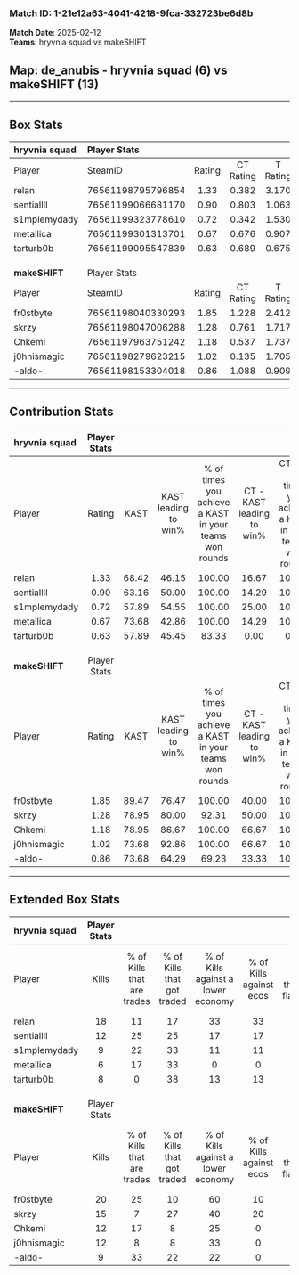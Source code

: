 ### Match ID: 1-21e12a63-4041-4218-9fca-332723be6d8b  
**Match Date**: 2025-02-12  
**Teams**: hryvnia squad vs makeSHIFT  

## **Map**: de_anubis - hryvnia squad (6) vs makeSHIFT (13)  
---  

## Box Stats  

| **hryvnia squad** | Player Stats      |        |           |          |       |       |       |         |        |      |     |
| :- | :- | :-: | :-: | :-: | :-: | :-: | :-: | :-: | :-: | :-: | :-: |
| Player            | SteamID           | Rating | CT Rating | T Rating | KAST  |  ADR  | Kills | Assists | Deaths | K/D  | HS% |
| relan             | 76561198795796854 |  1.33  |   0.382   |  3.170   | 68.42 | 111.2 |  18   |    2    |   15   | 1.20 | 50  |
| sentiallll        | 76561199066681170 |  0.90  |   0.803   |  1.063   | 63.16 | 59.3  |  12   |    1    |   13   | 0.92 | 66  |
| s1mplemydady      | 76561199323778610 |  0.72  |   0.342   |  1.530   | 57.89 | 64.7  |   9   |    3    |   14   | 0.64 | 55  |
| metallica         | 76561199301313701 |  0.67  |   0.676   |  0.907   | 73.68 | 32.3  |   6   |    1    |   11   | 0.55 | 33  |
| tarturb0b         | 76561199095547839 |  0.63  |   0.689   |  0.675   | 57.89 | 68.2  |   8   |    2    |   16   | 0.50 | 75  |
|                   |                   |        |           |          |       |       |       |         |        |      |     |
|                   |                   |        |           |          |       |       |       |         |        |      |     |
|                   |                   |        |           |          |       |       |       |         |        |      |     |
| **makeSHIFT**     | Player Stats      |        |           |          |       |       |       |         |        |      |     |
| Player            | SteamID           | Rating | CT Rating | T Rating | KAST  |  ADR  | Kills | Assists | Deaths | K/D  | HS% |
| fr0stbyte         | 76561198040330293 |  1.85  |   1.228   |  2.412   | 89.47 | 128.6 |  20   |    8    |   8    | 2.50 | 50  |
| skrzy             | 76561198047006288 |  1.28  |   0.761   |  1.717   | 78.95 | 95.1  |  15   |    4    |   13   | 1.15 | 73  |
| Chkemi            | 76561197963751242 |  1.18  |   0.537   |  1.737   | 78.95 | 67.2  |  12   |    7    |   9    | 1.33 | 41  |
| j0hnismagic       | 76561198279623215 |  1.02  |   0.135   |  1.705   | 73.68 | 51.7  |  12   |    4    |   11   | 1.09 |  8  |
| -aldo-            | 76561198153304018 |  0.86  |   1.088   |  0.909   | 73.68 | 60.3  |   9   |    5    |   13   | 0.69 | 55  |
---  

## Contribution Stats  

| **hryvnia squad** | Player Stats |       |                      |                                                        |                           |                                                             |                          |                                                            |
| :- | :-: | :-: | :-: | :-: | :-: | :-: | :-: | :-: |
| Player            |    Rating    | KAST  | KAST leading to win% | % of times you achieve a KAST in your teams won rounds | CT - KAST leading to win% | CT - % of times you achieve a KAST in your teams won rounds | T - KAST leading to win% | T - % of times you achieve a KAST in your teams won rounds |
| relan             |     1.33     | 68.42 |        46.15         |                         100.00                         |           16.67           |                           100.00                            |          71.43           |                           100.00                           |
| sentiallll        |     0.90     | 63.16 |        50.00         |                         100.00                         |           14.29           |                           100.00                            |          100.00          |                           100.00                           |
| s1mplemydady      |     0.72     | 57.89 |        54.55         |                         100.00                         |           25.00           |                           100.00                            |          71.43           |                           100.00                           |
| metallica         |     0.67     | 73.68 |        42.86         |                         100.00                         |           14.29           |                           100.00                            |          71.43           |                           100.00                           |
| tarturb0b         |     0.63     | 57.89 |        45.45         |                         83.33                          |           0.00            |                            0.00                             |          100.00          |                           100.00                           |
|                   |              |       |                      |                                                        |                           |                                                             |                          |                                                            |
|                   |              |       |                      |                                                        |                           |                                                             |                          |                                                            |
|                   |              |       |                      |                                                        |                           |                                                             |                          |                                                            |
| **makeSHIFT**     | Player Stats |       |                      |                                                        |                           |                                                             |                          |                                                            |
| Player            |    Rating    | KAST  | KAST leading to win% | % of times you achieve a KAST in your teams won rounds | CT - KAST leading to win% | CT - % of times you achieve a KAST in your teams won rounds | T - KAST leading to win% | T - % of times you achieve a KAST in your teams won rounds |
| fr0stbyte         |     1.85     | 89.47 |        76.47         |                         100.00                         |           40.00           |                           100.00                            |          91.67           |                           100.00                           |
| skrzy             |     1.28     | 78.95 |        80.00         |                         92.31                          |           50.00           |                           100.00                            |          90.91           |                           90.91                            |
| Chkemi            |     1.18     | 78.95 |        86.67         |                         100.00                         |           66.67           |                           100.00                            |          91.67           |                           100.00                           |
| j0hnismagic       |     1.02     | 73.68 |        92.86         |                         100.00                         |           66.67           |                           100.00                            |          100.00          |                           100.00                           |
| -aldo-            |     0.86     | 73.68 |        64.29         |                         69.23                          |           33.33           |                           100.00                            |          87.50           |                           63.64                            |
---  

## Extended Box Stats  

| **hryvnia squad** | Player Stats |                            |                            |                                    |                         |                              |                                 |        |                             |                                     |                          |                               |                            |
| :- | :-: | :-: | :-: | :-: | :-: | :-: | :-: | :-: | :-: | :-: | :-: | :-: | :-: |
| Player            |    Kills     | % of Kills that are trades | % of Kills that got traded | % of Kills against a lower economy | % of Kills against ecos | % of Kills that are flawless | % of Kills that are close duels | Deaths | % of Deaths that get traded | % of Deaths against a lower economy | % of Deaths against ecos | % of Deaths that are flawless | % of Deaths that are close |
| relan             |      18      |             11             |             17             |                 33                 |           33            |              72              |               11                |   15   |             20              |                  0                  |            0             |              53               |             13             |
| sentiallll        |      12      |             25             |             25             |                 17                 |           17            |              75              |                8                |   13   |              0              |                  0                  |            0             |              92               |             8              |
| s1mplemydady      |      9       |             22             |             33             |                 11                 |           11            |              33              |               22                |   14   |             14              |                  0                  |            0             |              50               |             14             |
| metallica         |      6       |             17             |             33             |                 0                  |            0            |              67              |               17                |   11   |             27              |                  0                  |            0             |              82               |             18             |
| tarturb0b         |      8       |             0              |             38             |                 13                 |           13            |              63              |               13                |   16   |             13              |                  6                  |            6             |              56               |             13             |
|                   |              |                            |                            |                                    |                         |                              |                                 |        |                             |                                     |                          |                               |                            |
|                   |              |                            |                            |                                    |                         |                              |                                 |        |                             |                                     |                          |                               |                            |
|                   |              |                            |                            |                                    |                         |                              |                                 |        |                             |                                     |                          |                               |                            |
| **makeSHIFT**     | Player Stats |                            |                            |                                    |                         |                              |                                 |        |                             |                                     |                          |                               |                            |
| Player            |    Kills     | % of Kills that are trades | % of Kills that got traded | % of Kills against a lower economy | % of Kills against ecos | % of Kills that are flawless | % of Kills that are close duels | Deaths | % of Deaths that get traded | % of Deaths against a lower economy | % of Deaths against ecos | % of Deaths that are flawless | % of Deaths that are close |
| fr0stbyte         |      20      |             25             |             10             |                 60                 |           10            |              70              |               15                |   8    |             13              |                 25                  |            0             |              63               |             25             |
| skrzy             |      15      |             7              |             27             |                 40                 |           20            |              67              |               13                |   13   |             23              |                 31                  |            0             |              77               |             15             |
| Chkemi            |      12      |             17             |             8              |                 25                 |            0            |              67              |               17                |   9    |             44              |                 33                  |            0             |              78               |             0              |
| j0hnismagic       |      12      |             8              |             8              |                 33                 |            0            |              75              |               17                |   11   |             27              |                 18                  |            0             |              73               |             0              |
| -aldo-            |      9       |             33             |             22             |                 22                 |            0            |              67              |                0                |   13   |             23              |                 23                  |            0             |              46               |             23             |
